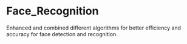 # Face_Recognition
Enhanced and combined different algorithms for better efficiency and accuracy for face detection and recognition.

